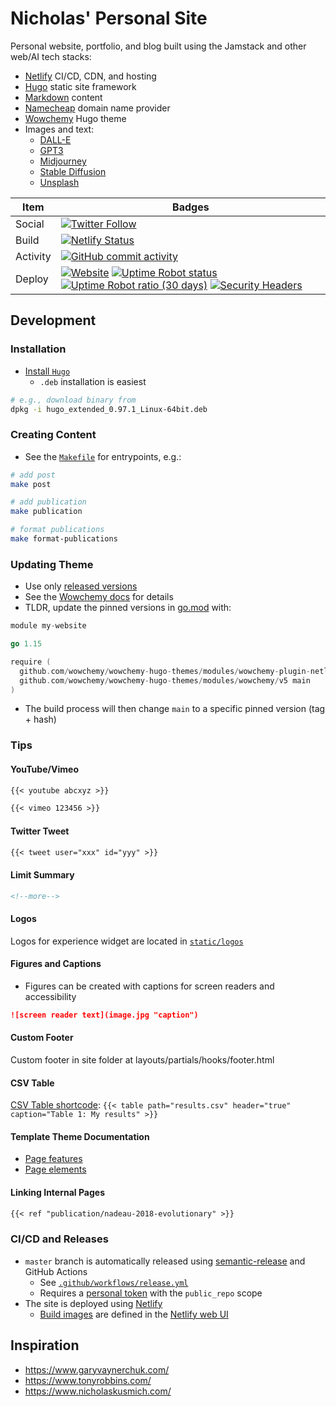 # Nicholas' Personal Site

Personal website, portfolio, and blog built using the Jamstack and other web/AI tech stacks:

- [Netlify](https://www.netlify.com/) CI/CD, CDN, and hosting
- [Hugo](https://gohugo.io/) static site framework
- [Markdown](https://github.github.com/gfm/) content
- [Namecheap](https://www.namecheap.com/) domain name provider
- [Wowchemy](https://wowchemy.com/) Hugo theme
- Images and text:
  - [DALL-E](https://labs.openai.com)
  - [GPT3](https://beta.openai.com/playground)
  - [Midjourney](https://www.midjourney.com/app/)
  - [Stable Diffusion](https://beta.dreamstudio.ai/dream)
  - [Unsplash](https://unsplash.com/)

| Item     | Badges                                                                                                                                                                                                                                                                                                                                                                                                                                                                                                                                                                                                                              |
| -------- | ----------------------------------------------------------------------------------------------------------------------------------------------------------------------------------------------------------------------------------------------------------------------------------------------------------------------------------------------------------------------------------------------------------------------------------------------------------------------------------------------------------------------------------------------------------------------------------------------------------------------------------- |
| Social   | [![Twitter Follow](https://img.shields.io/twitter/follow/engnadeau?style=social)](https://twitter.com/EngNadeau)                                                                                                                                                                                                                                                                                                                                                                                                                                                                                                                    |
| Build    | [![Netlify Status](https://api.netlify.com/api/v1/badges/96cf62a7-5c7d-4610-b84f-de0afc34773c/deploy-status)](https://app.netlify.com/sites/competent-panini-00973b/deploys)                                                                                                                                                                                                                                                                                                                                                                                                                                                        |
| Activity | [![GitHub commit activity](https://img.shields.io/github/commit-activity/m/engnadeau/personal-site)](https://github.com/engnadeau/personal-site/commits/master)                                                                                                                                                                                                                                                                                                                                                                                                                                                                     |
| Deploy   | [![Website](https://img.shields.io/website?url=https%3A%2F%2Fwww.nicholasnadeau.com%2F)](https://www.nicholasnadeau.com/) [![Uptime Robot status](https://img.shields.io/uptimerobot/status/m787891867-18e3b35ff925f2041cbcdc24)](https://stats.uptimerobot.com/yw7ppI7ORl/787891867) [![Uptime Robot ratio (30 days)](https://img.shields.io/uptimerobot/ratio/m787891867-18e3b35ff925f2041cbcdc24)](https://stats.uptimerobot.com/yw7ppI7ORl/787891867) [![Security Headers](https://img.shields.io/security-headers?url=https%3A%2F%2Fnicholasnadeau.com)](https://securityheaders.com/?q=nicholasnadeau.com&followRedirects=on) |

## Development

### Installation

- [Install `Hugo`](https://github.com/gohugoio/hugo/releases/latest)
  - `.deb` installation is easiest

```bash
# e.g., download binary from 
dpkg -i hugo_extended_0.97.1_Linux-64bit.deb
```

### Creating Content

- See the [`Makefile`](./Makefile) for entrypoints, e.g.:

```bash
# add post
make post

# add publication
make publication

# format publications
make format-publications
```

### Updating Theme

- Use only [released versions](https://github.com/wowchemy/wowchemy-hugo-themes/releases)
- See the [Wowchemy docs](https://wowchemy.com/docs/hugo-tutorials/update/) for details
- TLDR, update the pinned versions in [go.mod](go.mod) with:

```go
module my-website

go 1.15

require (
  github.com/wowchemy/wowchemy-hugo-themes/modules/wowchemy-plugin-netlify main
  github.com/wowchemy/wowchemy-hugo-themes/modules/wowchemy/v5 main
)
```

- The build process will then change `main` to a specific pinned version (tag + hash)

### Tips

#### YouTube/Vimeo

```markdown
{{< youtube abcxyz >}}

{{< vimeo 123456 >}}
```

#### Twitter Tweet

```markdown
{{< tweet user="xxx" id="yyy" >}}
```

#### Limit Summary

```markdown
<!--more-->
```

#### Logos

Logos for experience widget are located in [`static/logos`](./static/logos)

#### Figures and Captions

- Figures can be created with captions for screen readers and accessibility

```markdown
![screen reader text](image.jpg "caption")
```

#### Custom Footer

Custom footer in site folder at layouts/partials/hooks/footer.html

#### CSV Table

[CSV Table shortcode](https://wowchemy.com/docs/content/writing-markdown-latex/#csv-table): `{{< table path="results.csv" header="true" caption="Table 1: My results" >}}`

#### Template Theme Documentation

- [Page features](https://wowchemy.com/docs/content/page-features/)
- [Page elements](https://wowchemy.com/docs/content/writing-markdown-latex/)

#### Linking Internal Pages

```markdown
{{< ref "publication/nadeau-2018-evolutionary" >}}
```

### CI/CD and Releases

- `master` branch is automatically released using [semantic-release](https://github.com/semantic-release/semantic-release) and GitHub Actions
  - See [`.github/workflows/release.yml`](.github/workflows/release.yml)
  - Requires a [personal token](https://github.com/settings/tokens) with the `public_repo` scope
- The site is deployed using [Netlify](https://app.netlify.com/sites/competent-panini-00973b/overview)
  - [Build images](https://docs.netlify.com/configure-builds/overview/#build-image-selection) are defined in the [Netlify web UI](https://app.netlify.com/sites/competent-panini-00973b/settings/deploys#build-image-selection)

## Inspiration

- https://www.garyvaynerchuk.com/
- https://www.tonyrobbins.com/
- https://www.nicholaskusmich.com/
